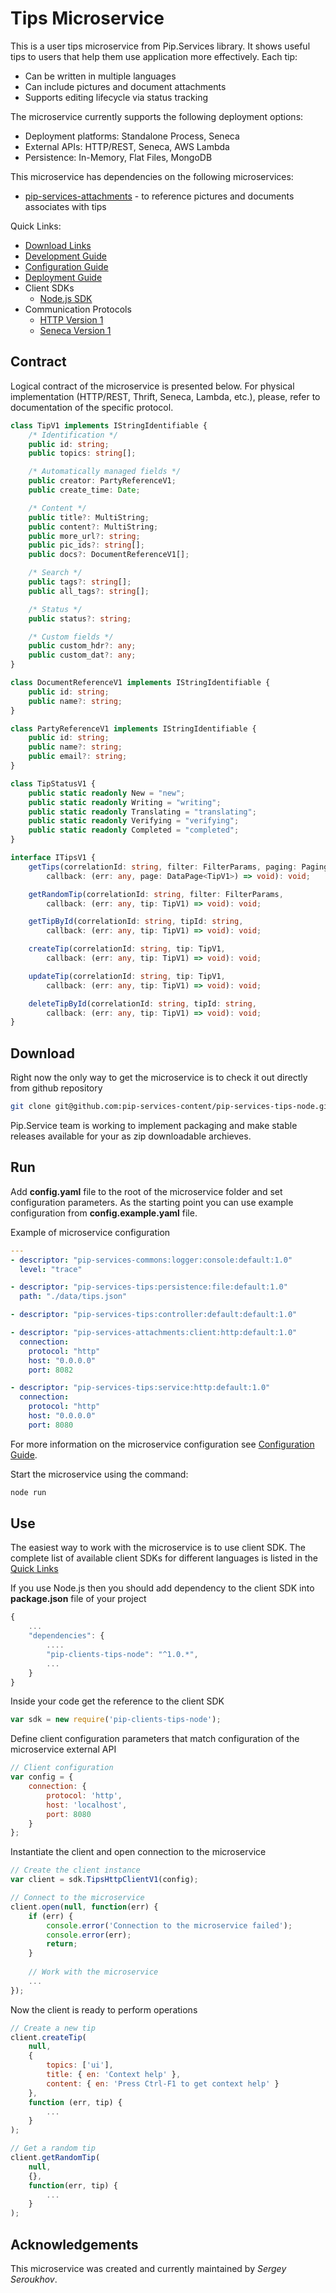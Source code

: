 # Tips Microservice

This is a user tips microservice from Pip.Services library. 
It shows useful tips to users that help them use application more effectively.
Each tip:
- Can be written in multiple languages
- Can include pictures and document attachments
- Supports editing lifecycle via status tracking

The microservice currently supports the following deployment options:
* Deployment platforms: Standalone Process, Seneca
* External APIs: HTTP/REST, Seneca, AWS Lambda
* Persistence: In-Memory, Flat Files, MongoDB

This microservice has dependencies on the following microservices:
- [pip-services-attachments](https://github.com/pip-services/pip-services-attachments) - to reference pictures and documents associates with tips

<a name="links"></a> Quick Links:

* [Download Links](doc/Downloads.md)
* [Development Guide](doc/Development.md)
* [Configuration Guide](doc/Configuration.md)
* [Deployment Guide](doc/Deployment.md)
* Client SDKs
  - [Node.js SDK](https://github.com/pip-services-content/pip-clients-tips-node)
* Communication Protocols
  - [HTTP Version 1](doc/HttpProtocolV1.md)
  - [Seneca Version 1](doc/SenecaProtocolV1.md)

##  Contract

Logical contract of the microservice is presented below. For physical implementation (HTTP/REST, Thrift, Seneca, Lambda, etc.),
please, refer to documentation of the specific protocol.

```typescript
class TipV1 implements IStringIdentifiable {
    /* Identification */
    public id: string;
    public topics: string[];

    /* Automatically managed fields */
    public creator: PartyReferenceV1;
    public create_time: Date;

    /* Content */
    public title?: MultiString;
    public content?: MultiString;
    public more_url?: string;
    public pic_ids?: string[];
    public docs?: DocumentReferenceV1[];

    /* Search */
    public tags?: string[];
    public all_tags?: string[];

    /* Status */
    public status?: string;

    /* Custom fields */
    public custom_hdr?: any;
    public custom_dat?: any;
}

class DocumentReferenceV1 implements IStringIdentifiable {
    public id: string;
    public name?: string;
}

class PartyReferenceV1 implements IStringIdentifiable {
    public id: string;
    public name?: string;
    public email?: string;
}

class TipStatusV1 {
    public static readonly New = "new";
    public static readonly Writing = "writing";
    public static readonly Translating = "translating";
    public static readonly Verifying = "verifying";
    public static readonly Completed = "completed";
}

interface ITipsV1 {
    getTips(correlationId: string, filter: FilterParams, paging: PagingParams,
        callback: (err: any, page: DataPage<TipV1>) => void): void;

    getRandomTip(correlationId: string, filter: FilterParams,
        callback: (err: any, tip: TipV1) => void): void;

    getTipById(correlationId: string, tipId: string,
        callback: (err: any, tip: TipV1) => void): void;

    createTip(correlationId: string, tip: TipV1,
        callback: (err: any, tip: TipV1) => void): void;

    updateTip(correlationId: string, tip: TipV1,
        callback: (err: any, tip: TipV1) => void): void;

    deleteTipById(correlationId: string, tipId: string,
        callback: (err: any, tip: TipV1) => void): void;
}
```

## Download

Right now the only way to get the microservice is to check it out directly from github repository
```bash
git clone git@github.com:pip-services-content/pip-services-tips-node.git
```

Pip.Service team is working to implement packaging and make stable releases available for your 
as zip downloadable archieves.

## Run

Add **config.yaml** file to the root of the microservice folder and set configuration parameters.
As the starting point you can use example configuration from **config.example.yaml** file. 

Example of microservice configuration
```yaml
---
- descriptor: "pip-services-commons:logger:console:default:1.0"
  level: "trace"

- descriptor: "pip-services-tips:persistence:file:default:1.0"
  path: "./data/tips.json"

- descriptor: "pip-services-tips:controller:default:default:1.0"

- descriptor: "pip-services-attachments:client:http:default:1.0"
  connection:
    protocol: "http"
    host: "0.0.0.0"
    port: 8082

- descriptor: "pip-services-tips:service:http:default:1.0"
  connection:
    protocol: "http"
    host: "0.0.0.0"
    port: 8080
```
 
For more information on the microservice configuration see [Configuration Guide](Configuration.md).

Start the microservice using the command:
```bash
node run
```

## Use

The easiest way to work with the microservice is to use client SDK. 
The complete list of available client SDKs for different languages is listed in the [Quick Links](#links)

If you use Node.js then you should add dependency to the client SDK into **package.json** file of your project
```javascript
{
    ...
    "dependencies": {
        ....
        "pip-clients-tips-node": "^1.0.*",
        ...
    }
}
```

Inside your code get the reference to the client SDK
```javascript
var sdk = new require('pip-clients-tips-node');
```

Define client configuration parameters that match configuration of the microservice external API
```javascript
// Client configuration
var config = {
    connection: {
        protocol: 'http',
        host: 'localhost', 
        port: 8080
    }
};
```

Instantiate the client and open connection to the microservice
```javascript
// Create the client instance
var client = sdk.TipsHttpClientV1(config);

// Connect to the microservice
client.open(null, function(err) {
    if (err) {
        console.error('Connection to the microservice failed');
        console.error(err);
        return;
    }
    
    // Work with the microservice
    ...
});
```

Now the client is ready to perform operations
```javascript
// Create a new tip
client.createTip(
    null,
    { 
        topics: ['ui'],
        title: { en: 'Context help' },
        content: { en: 'Press Ctrl-F1 to get context help' }
    },
    function (err, tip) {
        ...
    }
);
```

```javascript
// Get a random tip
client.getRandomTip(
    null,
    {},
    function(err, tip) {
        ...    
    }
);
```    

## Acknowledgements

This microservice was created and currently maintained by *Sergey Seroukhov*.

